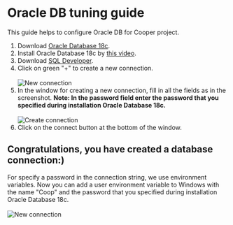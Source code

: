 # Oracle DB tuning guide

This guide helps to configure Oracle DB for Cooper project.

1. Download [Oracle Database 18c](https://www.oracle.com/technetwork/database/enterprise-edition/downloads/index.html).
2. Install Oracle Database 18c by [this video](https://www.youtube.com/watch?v=CrTo_XoDQwI).
3. Download [SQL Developer](https://www.oracle.com/technetwork/developer-tools/sql-developer/downloads/index.html).
4. Click on green "+" to create a new connection.
<br/><br/>![New connection](https://github.com/vanmxpx/ISDPlatform/blob/feature/OracleDBTuningGuide/Documentation/Database/ScreenshotsForGuide/new_connection.png)<br/>
5. In the window for creating a new connection, fill in all the fields as in the screenshot.
**Note: In the password field enter the password that you specified during installation Oracle Database 18c.**
<br/><br/>![Create connection](https://github.com/vanmxpx/ISDPlatform/blob/feature/OracleDBTuningGuide/Documentation/Database/ScreenshotsForGuide/create_connection.png)<br/>
6. Click on the connect button at the bottom of the window.

## Congratulations, you have created a database connection:)

For specify a password in the connection string, we use environment variables. Now you can add a user environment variable to Windows with the name "Coop" and the password that you specified during installation Oracle Database 18c.
<br/><br/>![New connection](https://github.com/vanmxpx/ISDPlatform/blob/feature/OracleDBTuningGuide/Documentation/Database/ScreenshotsForGuide/add_environment_variable.png)<br/>

